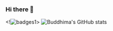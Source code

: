 ### Hi there 👋

<!--
**Buddhima-JD3/Buddhima-JD3** is a ✨ _special_ ✨ repository because its `README.md` (this file) appears on your GitHub profile.

Here are some ideas to get you started:

- 🔭 I’m currently working on ...
- 🌱 I’m currently learning ...
- 👯 I’m looking to collaborate on ...
- 🤔 I’m looking for help with ...
- 💬 Ask me about ...
- 📫 How to reach me: ...
- 😄 Pronouns: ...
- ⚡ Fun fact: ...
-->
<!![badges1](https://dev-to-uploads.s3.amazonaws.com/uploads/articles/6n8fc8zw8pawxveffitx.png)>
![Buddhima's GitHub stats](https://github-readme-stats.vercel.app/api?username=Buddhima-JD3&show_icons=true&theme=radical)

